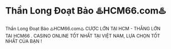 # Thần Long Đoạt Bảo ♨️HCM66.com♨️

Thần Long Đoạt Bảo ♨️HCM66.com♨️ CƯỢC LỚN TẠI HCM - THẮNG LỚN TẠI HCM66 . CASINO ONLINE TỐT NHẤT TẠI VIỆT NAM, LỰA CHỌN TỐT NHẤT CỦA BẠN !
